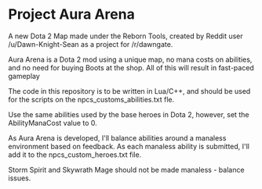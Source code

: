 # Project Aura Arena
A new Dota 2 Map made under the Reborn Tools, created by Reddit user /u/Dawn-Knight-Sean as a project for /r/dawngate.

Aura Arena is a Dota 2 mod using a unique map, no mana costs on abilities, and no need for buying Boots at the shop. All of this will result in fast-paced gameplay

The code in this repository is to be written in Lua/C++, and should be used for the scripts on the npcs_customs_abilities.txt fle.

Use the same abilities used by the base heroes in Dota 2, however, set the AbilityManaCost value to 0.

As Aura Arena is developed, I'll balance abilities around a manaless environment based on feedback. As each manaless ability is submitted, I'll add it to the npcs_custom_heroes.txt file.

Storm Spirit and Skywrath Mage should not be made manaless - balance issues.
